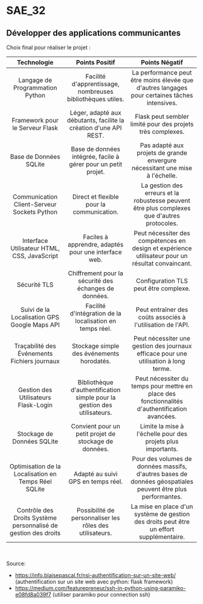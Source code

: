 # SAE_32

## Développer des applications communicantes 

Choix final pour réaliser le projet : 

| Technologie | Points Positif | Points Négatif |
| :---------------:|:---------------:|:-----:|
| Langage de Programmation Python | Facilité d'apprentissage, nombreuses bibliothèques utiles. | La performance peut être moins élevée que d'autres langages pour certaines tâches intensives. |
| Framework pour le Serveur Flask | Léger, adapté aux débutants, facilite la création d'une API REST. | Flask peut sembler limité pour des projets très complexes. |
| Base de Données SQLite | Base de données intégrée, facile à gérer pour un petit projet.|Pas adapté aux projets de grande envergure nécessitant une mise à l'échelle. |
| Communication Client-Serveur Sockets Python | Direct et flexible pour la communication. | La gestion des erreurs et la robustesse peuvent être plus complexes que d'autres protocoles. |
| Interface Utilisateur HTML, CSS, JavaScript | Faciles à apprendre, adaptés pour une interface web. | Peut nécessiter des compétences en design et expérience utilisateur pour un résultat convaincant. |
| Sécurité TLS | Chiffrement pour la sécurité des échanges de données. | Configuration TLS peut être complexe. |
| Suivi de la Localisation GPS Google Maps API | Facilité d'intégration de la localisation en temps réel. | Peut entraîner des coûts associés à l'utilisation de l'API. |
| Traçabilité des Événements Fichiers journaux | Stockage simple des événements horodatés. | Peut nécessiter une gestion des journaux efficace pour une utilisation à long terme. |
| Gestion des Utilisateurs Flask-Login | Bibliothèque d'authentification simple pour la gestion des utilisateurs. | Peut nécessiter du temps pour mettre en place des fonctionnalités d'authentification avancées. |
| Stockage de Données SQLite | Convient pour un petit projet de stockage de données. | Limite la mise à l'échelle pour des projets plus importants. |
| Optimisation de la Localisation en Temps Réel SQLite | Adapté au suivi GPS en temps réel.| Pour des volumes de données massifs, d'autres bases de données géospatiales peuvent être plus performantes. |
| Contrôle des Droits Système personnalisé de gestion des droits | Possibilité de personnaliser les rôles des utilisateurs. | La mise en place d'un système de gestion des droits peut être un effort supplémentaire. |

<br>

Source: 
- https://info.blaisepascal.fr/nsi-authentification-sur-un-site-web/ (authentification sur un site web avec python: flask framework)
- https://medium.com/featurepreneur/ssh-in-python-using-paramiko-e08fd8a039f7 (utiliser paramiko pour connection ssh) 
